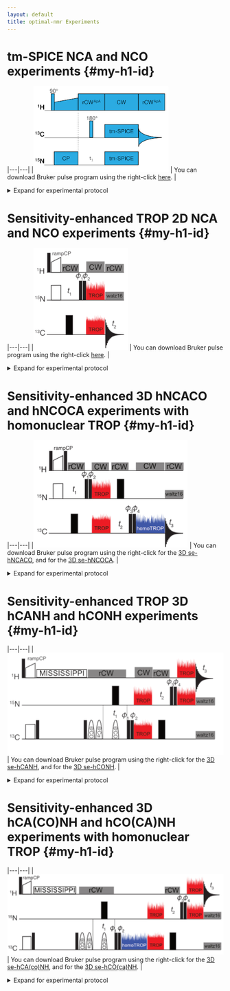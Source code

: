 ```yaml
---
layout: default
title: optimal-nmr Experiments
---
```

# tm-SPICE NCA and NCO experiments   {#my-h1-id}

|---|---|
|![NCX pulse sequence](/images/ncx_pulse_sequence.png "NCA/NCO Experiment") | You can download Bruker pulse program using the right-click [here](/sequences/doubcp.zt). |

<details markdown="1"><summary>Expand for experimental protocol</summary>
<div markdown="1">
#### Experimental protocol   {#my-h4-id}

1. **Calibrate RF amplitudes** for all channels using nutation experiment. We need a relation between RF power entered in the spectrometer software (Watts or dB) and the actual nutation frequency (kHz) of such pulse. Note that there is a systematic error due to large RF inhomogeneity - the actual RF amplitude in the coil center is about 10% larger.
2. **Optimize H-N transfer** using <sup>15</sup>N CP MAS experiment. We use ramp-CP with the linear ramp from 70% up to 100% of the RF amplitude applied on the <sup>1</sup>H channel. Contact time of 1 ms is sufficient. This transfer is quite robust towards RF inhomogeneities at moderate MAS frequencies and does not lead to large losses in terms of sample volume pre-selection.
3. Switch to **NCA/NCO experiment**. Set proper values for offsets to be on resonance with the required nuclei (<sup>15</sup>N amides about 120 ppm, <sup>13</sup>C carbonyls about 170 ppm, <sup>13</sup>C alphas about 55 ppm). On Bruker spectrometers, we use the possibility to set the offset during a pulse sequence with the `fq` command.
4. Select proper **RF shapes for tm-SPICE** elements. Adjust their duration and RF amplitudes according to the actual MAS frequency used for the measurement. Our tm-SPICE shapes were calculated assuming duration of a fixed number of rotor periods \\(N_R\\) and a nominal maximal RF amplitude \\(\nu_1^{NOM}\\). Table below explains how to calculate the duration \\(t\\) and the required RF amplitude \\(\nu_1\\) for tm-SPICE shapes generated for 16.5 kHz MAS frequency. Before converting the RF amplitude to Watt/dB, lower it by 10% to compensate the calibration error explained in step 1. 

|                   | Nominal                    |   Actual                   |
|-------------------|----------------------------|----------------------------|
| MAS frequency     | \\(\nu_R^{NOM}\\) = 16.5 kHz | \\(\nu_R\\) = 18 kHz |
| Number of rotor periods | \\(N_R\\) =60 |      \\(N_R\\) = 60        |
| Duration  | \\(t = N_R / \nu_R^{NOM}\\) = 3636.36 &mu;s | \\(t = N_R / \nu_R\\) = 3333.33 &mu;s |
| RF amplitude | \\(\nu_1^{NOM}\\) = 35 kHz | \\(\nu_1 = \nu_1^{NOM} \times \nu_R /  \nu_R^{NOM}\\) |

You should get nice signals. Sometimes, it is beneficial to optimize RF amplitudes of tm-SPICE pulses within \\(\pm\\)1 dB range.
</div>
</details>   



# Sensitivity-enhanced TROP 2D NCA and NCO experiments   {#my-h1-id}

|---|---|
|![seNCX pulse sequence](/images/seNCX.png "se-NCA/NCO Experiment") | You can download Bruker pulse program using the right-click [here](/sequences/sehNC2D.jb_v20220623). |

<details markdown="1"><summary>Expand for experimental protocol</summary>
<div markdown="1">
#### Experimental protocol   {#my-h4-id}

|                   | Nominal                    |   Actual                   |
|-------------------|----------------------------|----------------------------|
| MAS frequency     | \\(\nu_R^{NOM}\\) = 20 kHz | \\(\nu_R\\) = 18 kHz |
| Number of rotor periods | \\(N_R\\) =70 |      \\(N_R\\) = 70        |
| Duration  | \\(t = N_R / \nu_R^{NOM}\\) = 3500 &mu;s | \\(t = N_R / \nu_R\\) = 3888.89 &mu;s |
| RF amplitude | \\(\nu_1^{NOM}\\) = 40 kHz | \\(\nu_1 = \nu_1^{NOM} \times \nu_R /  \nu_R^{NOM}\\) <br> = 36 kHz|

You should get nice signals. Sometimes, it is beneficial to optimize RF amplitudes of tm-SPICE pulses within \\(\pm\\)1 dB range.
</div>
</details> 




# Sensitivity-enhanced 3D hNCACO and hNCOCA experiments with homonuclear TROP  {#my-h1-id}

|---|---|
|![sehNCACO pulse sequence](/images/se_hNCACO.png "se-hNCACO Experiment") | You can download Bruker pulse program using the right-click for the [3D se-hNCACO](/sequences/sehNCaCO3D.jb), and for the [3D se-hNCOCA](/sequences/sehNCOCa3D.jb). |

<details markdown="1"><summary>Expand for experimental protocol</summary>
<div markdown="1">
#### Experimental protocol   {#my-h4-id}

|  homoTROP         | Nominal                    |   Actual                   |
|-------------------|----------------------------|----------------------------|
| MAS frequency     | \\(\nu_R^{NOM}\\) = 20 kHz | \\(\nu_R\\) = 18 kHz |
| Number of rotor periods | \\(N_R\\) = 36 |      \\(N_R\\) = 36        |
| Duration  | \\(t = N_R / \nu_R^{NOM}\\) = 1800 &mu;s | \\(t = N_R / \nu_R\\) = 2000 &mu;s |
| RF amplitude | \\(\nu_1^{NOM}\\) = 40 kHz | \\(\nu_1 = \nu_1^{NOM} \times \nu_R /  \nu_R^{NOM}\\) <br> = 36 kHz|

**WARNING**: homonuclear TROP shapes are specific to magnetic field strength. Make sure you are using the right shape. 

You should get nice signals. On some spectrometers we found it is necessary to optimize RF amplitudes of TROP pulses within a broader range 
below the expected values (down to about 70% of the calculated value). Investigation of this phenomenon is underway.
</div>
</details> 




# Sensitivity-enhanced TROP 3D hCANH and hCONH experiments   {#my-h1-id}

|---|---|
|![seCXNH pulse sequence](/images/se3D-hCNH.png "se-hCA/CONH Experiment") | You can download Bruker pulse program using the right-click for the [3D se-hCANH](/sequences/sehCaNH3Dws.jb_v20220623), and for the [3D se-hCONH](/sequences/sehCONH3Dws.jb_v20220623). |

<details markdown="1"><summary>Expand for experimental protocol</summary>
<div markdown="1">
#### Experimental protocol   {#my-h4-id}

|                   | Nominal                    |   Actual                   |
|-------------------|----------------------------|----------------------------|
| MAS frequency     | \\(\nu_R^{NOM}\\) = 55 kHz | \\(\nu_R\\) = 58 kHz |
| Number of rotor periods | \\(N_R\\) = 200 |      \\(N_R\\) = 200        |
| Duration  | \\(t = N_R / \nu_R^{NOM}\\) = 3636.36 &mu;s | \\(t = N_R / \nu_R\\) = 3448.28 &mu;s |
| RF amplitude | \\(\nu_1^{NOM}\\) = 80 kHz | \\(\nu_1 = \nu_1^{NOM} \times \nu_R /  \nu_R^{NOM}\\) <br> = 84.4 kHz|

You should get nice signals. On some spectrometers we found it is necessary to optimize RF amplitudes of TROP pulses within a broader range 
below the expected values (down to about 70% of the calculated value). Investigation of this phenomenon is underway.
</div>
</details> 




# Sensitivity-enhanced 3D hCA(CO)NH and hCO(CA)NH experiments with homonuclear TROP  {#my-h1-id}

|---|---|
|![seCXcyNH pulse sequence](/images/se_hCXcyNH_3D.png "se-hCA/CO(co/ca)NH Experiment") | You can download Bruker pulse program using the right-click for the [3D se-hCA(co)NH](/sequences/sehCacoNH3Dws.jb), and for the [3D se-hCO(ca)NH](/sequences/sehCOcaNH3Dws.jb). |

<details markdown="1"><summary>Expand for experimental protocol</summary>
<div markdown="1">
#### Experimental protocol   {#my-h4-id}

|  homoTROP         | Nominal                    |   Actual                   |
|-------------------|----------------------------|----------------------------|
| MAS frequency     | \\(\nu_R^{NOM}\\) = 55 kHz | \\(\nu_R\\) = 58 kHz |
| Number of rotor periods | \\(N_R\\) = 99 |      \\(N_R\\) = 99        |
| Duration  | \\(t = N_R / \nu_R^{NOM}\\) = 1800 &mu;s | \\(t = N_R / \nu_R\\) = 1706.90 &mu;s |
| RF amplitude | \\(\nu_1^{NOM}\\) = 75 kHz | \\(\nu_1 = \nu_1^{NOM} \times \nu_R /  \nu_R^{NOM}\\) <br> = 79.1 kHz|

**WARNING**: homonuclear TROP shapes are specific to magnetic field strength. Make sure you are using the right shape. 

You should get nice signals. On some spectrometers we found it is necessary to optimize RF amplitudes of TROP pulses within a broader range 
below the expected values (down to about 70% of the calculated value). Investigation of this phenomenon is underway.
</div>
</details> 
